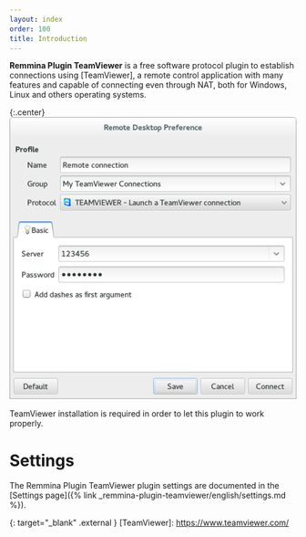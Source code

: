 ```yaml
---
layout: index
order: 100
title: Introduction
---
```

**Remmina Plugin TeamViewer** is a free software protocol plugin to establish
connections using [TeamViewer], a remote control application with many features
and capable of connecting even through NAT, both for Windows, Linux and others
operating systems.

{:.center}
![General Settings](/resources/remmina-plugin-teamviewer/archive/latest/english/general.png)

TeamViewer installation is required in order to let this plugin to work properly.

# Settings

The Remmina Plugin TeamViewer plugin settings are documented in the
[Settings page]({% link _remmina-plugin-teamviewer/english/settings.md %}).

{: target="_blank" .external }
[TeamViewer]: https://www.teamviewer.com/
